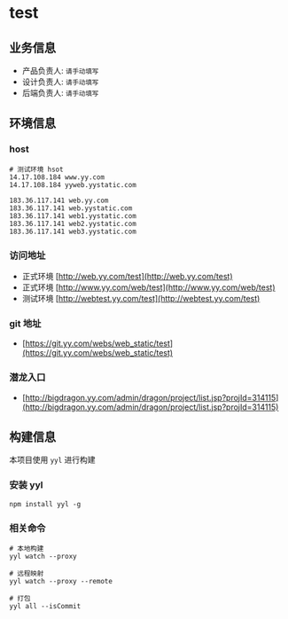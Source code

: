 
# test


## 业务信息
* 产品负责人: `请手动填写`
* 设计负责人: `请手动填写`
* 后端负责人: `请手动填写`


## 环境信息
### host
```
# 测试环境 hsot
14.17.108.184 www.yy.com
14.17.108.184 yyweb.yystatic.com

183.36.117.141 web.yy.com
183.36.117.141 web.yystatic.com
183.36.117.141 web1.yystatic.com
183.36.117.141 web2.yystatic.com
183.36.117.141 web3.yystatic.com
```

### 访问地址
* 正式环境 [http://web.yy.com/test](http://web.yy.com/test)
* 正式环境 [http://www.yy.com/web/test](http://www.yy.com/web/test)
* 测试环境 [http://webtest.yy.com/test](http://webtest.yy.com/test)

### git 地址
* [https://git.yy.com/webs/web_static/test](https://git.yy.com/webs/web_static/test)

### 潜龙入口
* [http://bigdragon.yy.com/admin/dragon/project/list.jsp?projId=314115](http://bigdragon.yy.com/admin/dragon/project/list.jsp?projId=314115)


## 构建信息
本项目使用 `yyl` 进行构建

### 安装 yyl
```
npm install yyl -g
```

### 相关命令
```
# 本地构建
yyl watch --proxy

# 远程映射
yyl watch --proxy --remote

# 打包
yyl all --isCommit
```
